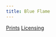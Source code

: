 ```yaml
---
title: Blue Flame
---
```

[Prints](https://pixels.com/featured/blue-flame-brady-lane.html)
[Licensing](https://licensing.pixels.com/featured/blue-flame-brady-lane.html)